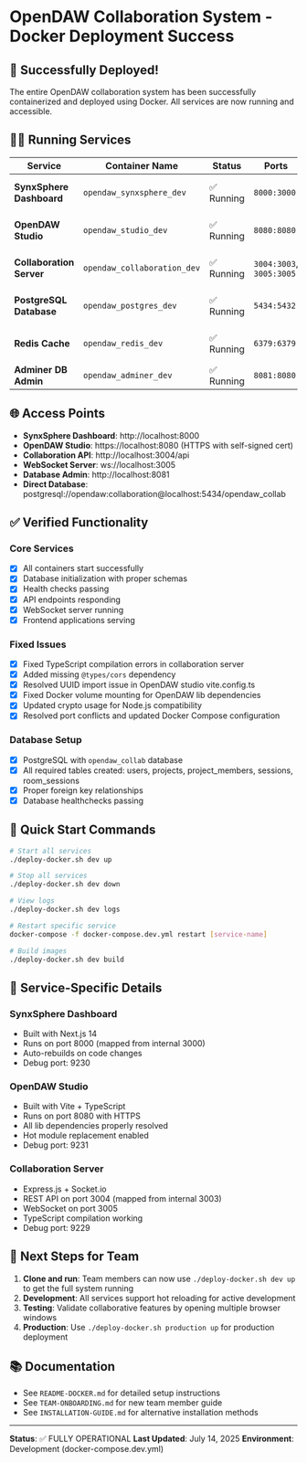 # OpenDAW Collaboration System - Docker Deployment Success

## 🎉 Successfully Deployed!

The entire OpenDAW collaboration system has been successfully containerized and deployed using Docker. All services are now running and accessible.

## 🏃‍♂️ Running Services

| Service | Container Name | Status | Ports | Description |
|---------|---------------|--------|-------|-------------|
| **SynxSphere Dashboard** | `opendaw_synxsphere_dev` | ✅ Running | `8000:3000` | Next.js dashboard for collaboration |
| **OpenDAW Studio** | `opendaw_studio_dev` | ✅ Running | `8080:8080` | Vite-based DAW interface |
| **Collaboration Server** | `opendaw_collaboration_dev` | ✅ Running | `3004:3003`, `3005:3005` | WebSocket + REST API server |
| **PostgreSQL Database** | `opendaw_postgres_dev` | ✅ Running | `5434:5432` | Main database with schemas |
| **Redis Cache** | `opendaw_redis_dev` | ✅ Running | `6379:6379` | Session and real-time data |
| **Adminer DB Admin** | `opendaw_adminer_dev` | ✅ Running | `8081:8080` | Database administration |

## 🌐 Access Points

- **SynxSphere Dashboard**: http://localhost:8000
- **OpenDAW Studio**: https://localhost:8080 (HTTPS with self-signed cert)
- **Collaboration API**: http://localhost:3004/api
- **WebSocket Server**: ws://localhost:3005
- **Database Admin**: http://localhost:8081
- **Direct Database**: postgresql://opendaw:collaboration@localhost:5434/opendaw_collab

## ✅ Verified Functionality

### Core Services
- [x] All containers start successfully
- [x] Database initialization with proper schemas
- [x] Health checks passing
- [x] API endpoints responding
- [x] WebSocket server running
- [x] Frontend applications serving

### Fixed Issues
- [x] Fixed TypeScript compilation errors in collaboration server
- [x] Added missing `@types/cors` dependency
- [x] Resolved UUID import issue in OpenDAW studio vite.config.ts
- [x] Fixed Docker volume mounting for OpenDAW lib dependencies
- [x] Updated crypto usage for Node.js compatibility
- [x] Resolved port conflicts and updated Docker Compose configuration

### Database Setup
- [x] PostgreSQL with `opendaw_collab` database
- [x] All required tables created: users, projects, project_members, sessions, room_sessions
- [x] Proper foreign key relationships
- [x] Database healthchecks passing

## 🚀 Quick Start Commands

```bash
# Start all services
./deploy-docker.sh dev up

# Stop all services
./deploy-docker.sh dev down

# View logs
./deploy-docker.sh dev logs

# Restart specific service
docker-compose -f docker-compose.dev.yml restart [service-name]

# Build images
./deploy-docker.sh dev build
```

## 🔧 Service-Specific Details

### SynxSphere Dashboard
- Built with Next.js 14
- Runs on port 8000 (mapped from internal 3000)
- Auto-rebuilds on code changes
- Debug port: 9230

### OpenDAW Studio  
- Built with Vite + TypeScript
- Runs on port 8080 with HTTPS
- All lib dependencies properly resolved
- Hot module replacement enabled
- Debug port: 9231

### Collaboration Server
- Express.js + Socket.io
- REST API on port 3004 (mapped from internal 3003)
- WebSocket on port 3005
- TypeScript compilation working
- Debug port: 9229

## 🎯 Next Steps for Team

1. **Clone and run**: Team members can now use `./deploy-docker.sh dev up` to get the full system running
2. **Development**: All services support hot reloading for active development
3. **Testing**: Validate collaborative features by opening multiple browser windows
4. **Production**: Use `./deploy-docker.sh production up` for production deployment

## 📚 Documentation

- See `README-DOCKER.md` for detailed setup instructions
- See `TEAM-ONBOARDING.md` for new team member guide
- See `INSTALLATION-GUIDE.md` for alternative installation methods

---

**Status**: ✅ FULLY OPERATIONAL
**Last Updated**: July 14, 2025
**Environment**: Development (docker-compose.dev.yml)
